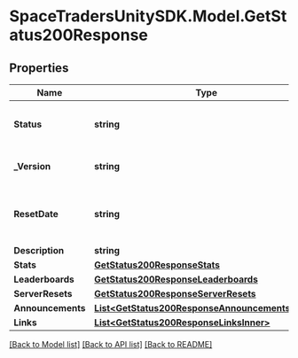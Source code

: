 # SpaceTradersUnitySDK.Model.GetStatus200Response

## Properties

Name | Type | Description | Notes
------------ | ------------- | ------------- | -------------
**Status** | **string** | The current status of the game server. | 
**_Version** | **string** | The current version of the API. | 
**ResetDate** | **string** | The date when the game server was last reset. | 
**Description** | **string** |  | 
**Stats** | [**GetStatus200ResponseStats**](GetStatus200ResponseStats.md) |  | 
**Leaderboards** | [**GetStatus200ResponseLeaderboards**](GetStatus200ResponseLeaderboards.md) |  | 
**ServerResets** | [**GetStatus200ResponseServerResets**](GetStatus200ResponseServerResets.md) |  | 
**Announcements** | [**List&lt;GetStatus200ResponseAnnouncementsInner&gt;**](GetStatus200ResponseAnnouncementsInner.md) |  | 
**Links** | [**List&lt;GetStatus200ResponseLinksInner&gt;**](GetStatus200ResponseLinksInner.md) |  | 

[[Back to Model list]](../README.md#documentation-for-models) [[Back to API list]](../README.md#documentation-for-api-endpoints) [[Back to README]](../README.md)

